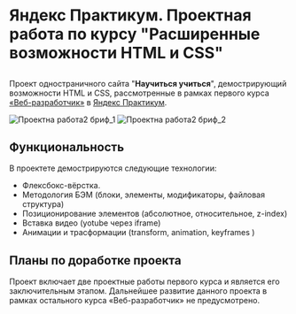 # Яндекс Практикум. Проектная работа по курсу "Расширенные возможности HTML и CSS"
##

Проект одностраничного сайта "**Научиться учиться**", демострирующий возможности HTML и CSS,
рассмотренные в рамках первого курса [«Веб-разработчик»](https://practicum.yandex.ru/web/) в [Яндекс Практикум](https://practicum.yandex.ru/).

![Проектна работа2 бриф_1](https://user-images.githubusercontent.com/16797338/212007207-d9f8b274-aba6-4643-97cb-1e347e298bb2.jpg)
![Проектна работа2 бриф_2](https://user-images.githubusercontent.com/16797338/212007217-1bab6867-f856-4a2d-a44b-a22ad2f213ab.jpg)

## Функциональность
В проектете демострируются следующие технологии:
* Флексбокс-вёрстка.
* Методология БЭМ (блоки, элементы, модификаторы, файловая структура)
* Позиционирование элементов (абсолютное, относительное, z-index)
* Вставка видео (yotube через iframe)
* Анимации и трасформации (transform, animation, keyframes )

## Планы по доработке проекта
Проект включает две проектные работы первого курса и является его заключительным этапом. Дальнейшее развитие данного проекта в рамках остального курса «Веб-разработчик» не предусмотрено.
